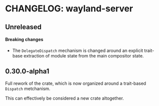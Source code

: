 # CHANGELOG: wayland-server

## Unreleased

#### Breaking changes

- The `DelegateDispatch` mechanism is changed around an explicit trait-base extraction of module
  state from the main compositor state.

## 0.30.0-alpha1

Full rework of the crate, which is now organized around a trait-based `Dispatch` metchanism.

This can effectively be considered a new crate altogether.